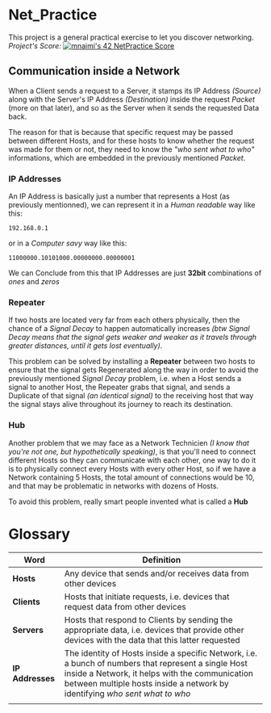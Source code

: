 # Net_Practice
This project is a general practical exercise to let you discover networking.
_Project's Score:_ [![mnaimi's 42 NetPractice Score](https://badge42.vercel.app/api/v2/cl1txsvi6008009jppddlp1hr/project/2645050)](https://github.com/JaeSeoKim/badge42)

## Communication inside a Network
When a Client sends a request to a Server, it stamps its IP Address _(Source)_ along with the Server's IP Address _(Destination)_ inside the request _Packet_ (more on that later), and so as the Server when it sends the requested Data back.

The reason for that is because that specific request may be passed between different Hosts, and for these hosts to know whether the request was made for them or not, they need to know the _"who sent what to who"_ informations, which are embedded in the previously mentioned _Packet_.

### IP Addresses
An IP Address is basically just a number that represents a Host (as previously mentionned), we can represent it in a _Human readable_ way like this:

```text
192.168.0.1
```

or in a _Computer savy_ way like this: 

```text
11000000.10101000.00000000.00000001
```

We can Conclude from this that IP Addresses are just **32bit** combinations of _ones_ and _zeros_

### Repeater
If two hosts are located very far from each others physically, then the chance of a _Signal Decay_ to happen automatically increases _(btw Signal Decay means that the signal gets weaker and weaker as it travels through greater distances, until it gets lost eventually)_.

This problem can be solved by installing a **Repeater** between two hosts to ensure that the signal gets Regenerated along the way in order to avoid the previously mentioned _Signal Decay_ problem, i.e. when a Host sends a signal to another Host, the Repeater grabs that signal, and sends a Duplicate of that signal _(an identical signal)_ to the receiving host that way the signal stays alive throughout its journey to reach its destination.

### Hub
Another problem that we may face as a Network Technicien _(I know that you're not one, but hypothetically speaking)_, is that you'll need to connect different Hosts so they can communicate with each other, one way to do it is to physically connect every Hosts with  every other Host, so if we have a Network containing 5 Hosts, the total amount of connections would be 10, and that may be problematic in networks with dozens of Hosts.

To avoid this problem, really smart people invented what is called a **Hub**

# Glossary

| Word             | Definition |
| ---------------- | ---------- |
| **Hosts**        | Any device that sends and/or receives data from other devices |
| **Clients**      | Hosts that initiate requests, i.e. devices that request data from other devices |
| **Servers**      | Hosts that respond to Clients by sending the appropriate data, i.e. devices that provide other devices with the data that this latter requested |
| **IP Addresses** | The identity of Hosts inside a specific Network, i.e. a bunch of numbers that represent a single Host inside a Network, it helps with the communication between multiple hosts inside a network by identifying _who sent what to who_ |
| | |

